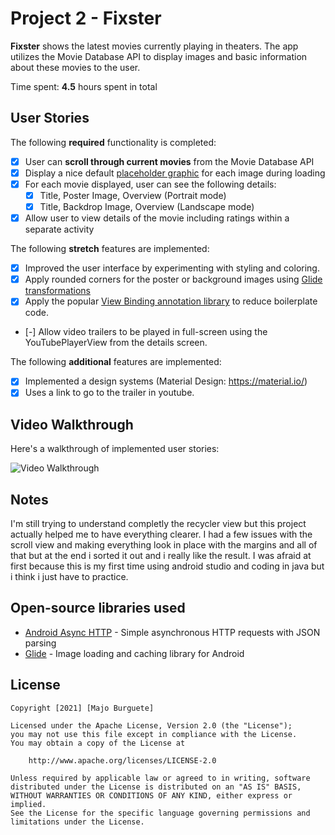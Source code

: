 # Project 2 - Fixster

**Fixster** shows the latest movies currently playing in theaters. The app utilizes the Movie Database API to display images and basic information about these movies to the user.

Time spent: **4.5** hours spent in total

## User Stories

The following **required** functionality is completed:

* [x] User can **scroll through current movies** from the Movie Database API
* [x] Display a nice default [placeholder graphic](https://guides.codepath.org/android/Displaying-Images-with-the-Glide-Library#advanced-usage) for each image during loading
* [x] For each movie displayed, user can see the following details:
  * [x] Title, Poster Image, Overview (Portrait mode)
  * [x] Title, Backdrop Image, Overview (Landscape mode)
* [x] Allow user to view details of the movie including ratings within a separate activity

The following **stretch** features are implemented:

* [x] Improved the user interface by experimenting with styling and coloring.
* [x] Apply rounded corners for the poster or background images using [Glide transformations](https://guides.codepath.org/android/Displaying-Images-with-the-Glide-Library#transformations)
* [x] Apply the popular [View Binding annotation library](http://guides.codepath.org/android/Reducing-View-Boilerplate-with-ViewBinding) to reduce boilerplate code.
* [-] Allow video trailers to be played in full-screen using the YouTubePlayerView from the details screen.

The following **additional** features are implemented:

* [x] Implemented a design systems (Material Design: https://material.io/) 
* [x] Uses a link to go to the trailer in youtube.

## Video Walkthrough

Here's a walkthrough of implemented user stories:

<img src='https://github.com/MajoBurguete/Fixster/blob/master/Flixster.gif' title='Video Walkthrough' width='' alt='Video Walkthrough' />

## Notes

I'm still trying to understand completly the recycler view but this project actually helped me to have everything clearer. I had a few issues with the scroll view and making everything look in place with the margins and all of that but at the end i sorted it out and i really like the result. I was afraid at first because this is my first time using android studio and coding in java but i think i just have to practice. 

## Open-source libraries used

- [Android Async HTTP](https://github.com/loopj/android-async-http) - Simple asynchronous HTTP requests with JSON parsing
- [Glide](https://github.com/bumptech/glide) - Image loading and caching library for Android

## License

    Copyright [2021] [Majo Burguete]

    Licensed under the Apache License, Version 2.0 (the "License");
    you may not use this file except in compliance with the License.
    You may obtain a copy of the License at

        http://www.apache.org/licenses/LICENSE-2.0

    Unless required by applicable law or agreed to in writing, software
    distributed under the License is distributed on an "AS IS" BASIS,
    WITHOUT WARRANTIES OR CONDITIONS OF ANY KIND, either express or implied.
    See the License for the specific language governing permissions and
    limitations under the License.
